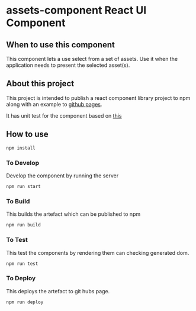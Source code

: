 # assets-component React UI Component    

## When to use this component

This component lets a use select from a set of assets.
Use it when the application needs to present the selected asset(s).

## About this project
This project is intended to publish a react component library project to npm along with an example to [github pages](https://bayeslife.github.io/react-asset-component/). 

It has unit test for the component based on [this](https://medium.com/javascript-scene/unit-testing-react-components-aeda9a44aae2)


## How to use

```
npm install
```

### To Develop

Develop the component by running the server
```
npm run start
```

### To Build

This builds the artefact which can be published to npm
```
npm run build
```

### To Test

This test the components by rendering them can checking generated dom.
```
npm run test
```

### To Deploy
This deploys the artefact to git hubs page.
```
npm run deploy
```